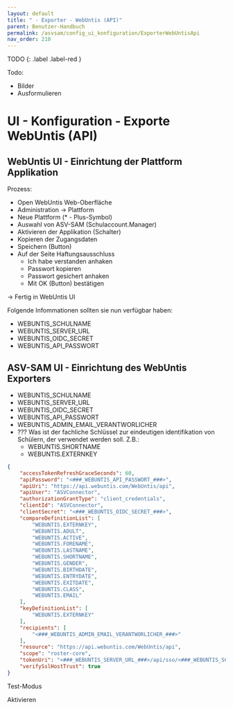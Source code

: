 ```yaml
---
layout: default
title: " - Exporter - WebUntis (API)"
parent: Benutzer-Handbuch
permalink: /asvsam/config_ui_konfiguration/ExporterWebUntisApi
nav_order: 210
---
```


TODO
{: .label .label-red }


Todo:
- Bilder
- Ausformulieren


# UI - Konfiguration - Exporte WebUntis (API)

## WebUntis UI - Einrichtung der Plattform Applikation

Prozess:
- Open WebUntis Web-Oberfläche
- Administration -> Plattform
- Neue Plattform (* - Plus-Symbol)
- Auswahl von ASV-SAM (Schulaccount.Manager)
- Aktivieren der Applikation (Schalter)
- Kopieren der Zugangsdaten
- Speichern (Button)
- Auf der Seite Haftungsausschluss
  - Ich habe verstanden anhaken
  - Passwort kopieren
  - Passwort gesichert anhaken
  - Mit OK (Button) bestätigen

-> Fertig in WebUntis UI

Folgende Infommationen sollten sie nun verfügbar haben:
- WEBUNTIS_SCHULNAME
- WEBUNTIS_SERVER_URL
- WEBUNTIS_OIDC_SECRET
- WEBUNTIS_API_PASSWORT

## ASV-SAM UI - Einrichtung des WebUntis Exporters

- WEBUNTIS_SCHULNAME
- WEBUNTIS_SERVER_URL
- WEBUNTIS_OIDC_SECRET
- WEBUNTIS_API_PASSWORT
- WEBUNTIS_ADMIN_EMAIL_VERANTWORLICHER
- ??? Was ist der fachliche Schlüssel zur eindeutigen identifikation von Schülern, der verwendet werden soll. Z.B.:
  - WEBUNTIS.SHORTNAME
  - WEBUNTIS.EXTERNKEY

```json
{
    "accessTokenRefreshGraceSeconds": 60,
    "apiPassword": "<###_WEBUNTIS_API_PASSWORT_###>",
    "apiUri": "https://api.webuntis.com/WebUntis/api",
    "apiUser": "ASVConnector",
    "authorizationGrantType": "client_credentials",
    "clientId": "ASVConnector",
    "clientSecret": "<###_WEBUNTIS_OIDC_SECRET_###>",
    "compareDefinitionList": [
        "WEBUNTIS.EXTERNKEY",
        "WEBUNTIS.ADULT",
        "WEBUNTIS.ACTIVE",
        "WEBUNTIS.FORENAME",
        "WEBUNTIS.LASTNAME",
        "WEBUNTIS.SHORTNAME",
        "WEBUNTIS.GENDER",
        "WEBUNTIS.BIRTHDATE",
        "WEBUNTIS.ENTRYDATE",
        "WEBUNTIS.EXITDATE",
        "WEBUNTIS.CLASS",
        "WEBUNTIS.EMAIL"
    ],
    "keyDefinitionList": [
        "WEBUNTIS.EXTERNKEY"
    ],
    "recipients": [
        "<###_WEBUNTIS_ADMIN_EMAIL_VERANTWORLICHER_###>"
    ],
    "resource": "https://api.webuntis.com/WebUntis/api",
    "scope": "roster-core",
    "tokenUri": "<###_WEBUNTIS_SERVER_URL_###>/api/sso/<###_WEBUNTIS_SCHULNAME_###>/token",
    "verifySslHostTrust": true
}
```

Test-Modus

Aktivieren


 